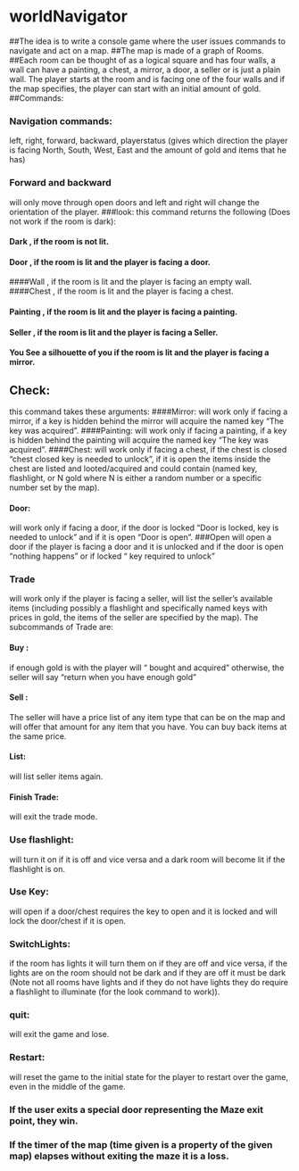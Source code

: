 # worldNavigator
##The idea is to write a console game where the user issues commands to navigate and act on a map.
##The map is made of a graph of Rooms.
##Each room can be thought of as a logical square and has four walls, a wall can have a painting, a chest, a
mirror, a door, a seller or is just a plain wall. The player starts at the <Start> room and is facing one of the four
walls and if the map specifies, the player can start with an initial amount of gold.
##Commands:
### Navigation commands:
left, right, forward, backward, playerstatus (gives which direction the player is
facing North, South, West, East and the amount of gold and items that he has)
### Forward and backward
will only move through open doors and left and right will change the orientation of
the player.
###look:
this command returns the following (Does not work if the room is dark):
#### Dark , if the room is not lit.
#### Door , if the room is lit and the player is facing a door.
####Wall , if the room is lit and the player is facing an empty wall.
####Chest , if the room is lit and the player is facing a chest.
#### Painting , if the room is lit and the player is facing a painting.
#### Seller , if the room is lit and the player is facing a Seller.
#### You See a silhouette of you if the room is lit and the player is facing a mirror.
## Check:
this command takes these arguments:
####Mirror:
will work only if facing a mirror, if a key is hidden behind the mirror will acquire the named
key “The <name> key was acquired”.
####Painting:
will work only if facing a painting, if a key is hidden behind the painting will acquire the
named key “The <name> key was acquired”.
####Chest: 
will work only if facing a chest, if the chest is closed “chest closed <name> key is needed
to unlock”, if it is open the items inside the chest are listed and looted/acquired and could contain
(named key, flashlight, or N gold where N is either a random number or a specific number set by
the map).
#### Door: 
will work only if facing a door, if the door is locked “Door is locked, <name> key is needed
to unlock” and if it is open “Door is open”.
###Open
will open a door if the player is facing a door and it is unlocked and if the door is open “nothing
happens” or if locked “<named> key required to unlock”
### Trade
will work only if the player is facing a seller, will list the seller’s available items (including possibly
a flashlight and specifically named keys with prices in gold, the items of the seller are specified by the
map). The subcommands of Trade are:
#### Buy <item>: 
if enough gold is with the player will “<item> bought and acquired” otherwise, the
seller will say “return when you have enough gold”
#### Sell <Item>:
The seller will have a price list of any item type that can be on the map and will offer
that amount for any item that you have. You can buy back items at the same price.
#### List:
will list seller items again.
#### Finish Trade:
will exit the trade mode.
### Use flashlight:
will turn it on if it is off and vice versa and a dark room will become lit if the flashlight is on.
### Use <name> Key:
will open if a door/chest requires the <name> key to open and it is locked and will lock
the door/chest if it is open.
### SwitchLights:
if the room has lights it will turn them on if they are off and vice versa, if the lights are on
the room should not be dark and if they are off it must be dark (Note not all rooms have lights and if they
do not have lights they do require a flashlight to illuminate (for the look command to work)).
### quit:
will exit the game and lose.
### Restart:
will reset the game to the initial state for the player to restart over the game, even in the middle
of the game.
### If the user exits a special door representing the Maze exit point, they win.
### If the timer of the map (time given is a property of the given map) elapses without exiting the maze it is a loss.

